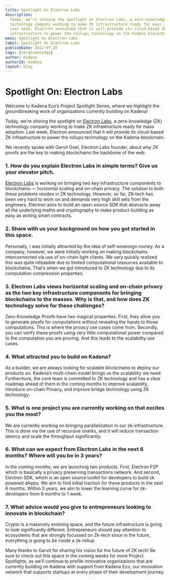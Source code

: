 ```yaml
---
title: Spotlight On Electron Labs
description:
  Today, we’re shining the spotlight on Electron Labs, a zero-knowledge (ZK)
  technology company working to make ZK infrastructure ready for mass adoption.
  Last week, Electron announced that it will provide its cloud-based ZK
  infrastructure to power the rollups technology on the Kadena blockchain.
menu: Spotlight On Electron Labs
label: Spotlight On Electron Labs
publishDate: 2022-07-20
tags: [zeroknowledge]
author: Kadena
authorId: kadena
layout: blog
---
```


# Spotlight On: Electron Labs

Welcome to Kadena Eco’s Project Spotlight Series, where we highlight the
groundbreaking work of organizations currently building on Kadena!

Today, we’re shining the spotlight on
[Electron Labs](https://electronlabs.org/), a zero-knowledge (ZK) technology
company working to make ZK infrastructure ready for mass adoption. Last week,
Electron announced that it will provide its cloud-based ZK infrastructure to
power the rollups technology on the Kadena blockchain.

We recently spoke with Garvit Goel, Electron Labs founder, about why ZK proofs
are the key to making blockchains the backbone of the web.

### 1. How do you explain Electron Labs in simple terms? Give us your elevator pitch.

[Electron Labs](https://electronlabs.org/) is working on bringing two key
infrastructure components to blockchains — horizontal scaling and on-chain
privacy. The solution to both these problems resides in ZK technology. However,
so far, ZK-tech has been very hard to work on and demands very high skill sets
from the engineers. Electron aims to build an open-source SDK that abstracts
away all the underlying maths and cryptography to make product-building as easy
as writing smart contracts.

### 2. Share with us your background on how you got started in this space.

Personally, I was initially attracted by the idea of self-sovereign money. As a
company, however, we were initially working on making blockchains interconnected
via use of on-chain light clients. We very quickly realized this was quite
infeasible due to limited computational resources available to blockchains.
That’s when we got introduced to ZK technology due to its computation
compression properties.

### 3. Electron Labs views horizontal scaling and on-chain privacy as the two key infrastructure components for bringing blockchains to the masses. Why is that, and how does ZK technology solve for these challenges?

Zero-Knowledge Proofs have two magical properties. First, they allow you to
generate proofs for computations without revealing the inputs to those
computations. This is where the privacy use cases come from. Secondly, you can
verify these proofs using very little computational power compared to the
computation you are proving. And this leads to the scalability use cases.

### 4. What attracted you to build on Kadena?

As a builder, we are always looking for scalable blockchains to deploy our
products on. Kadena’s multi-chain model brings us the scalability we need.
Furthermore, the core team is committed to ZK technology and has a clear roadmap
ahead of them in the coming months to improve scalability, introduce on-chain
Privacy, and improve bridge technology using ZK technology.

### 5. What is one project you are currently working on that excites you the most?

We are currently working on bringing parallelization in our zk-infrastructure.
This is done via the use of recursive snarks, and it will reduce transaction
latency and scale the throughput significantly.

### 6. What can we expect from Electron Labs in the next 6 months? Where will you be in 3 years?

In the coming months, we are launching two products. First, Electron P2P which
is basically a privacy preserving transactions network. And second, Electron
SDK, which is an open source toolkit for developers to build zk powered dApps.
We aim to find initial traction for these products in the next 6 months. Within
3 years, we aim to lower the learning curve for zk-developers from 6 months to 1
week.

### 7. What advice would you give to entrepreneurs looking to innovate in blockchain?

Crypto is a massively evolving space, and the future infrastructure is going to
look significantly different. Entrepreneurs should pay attention to ecosystems
that are strongly focussed on Zk-tech since in the future, everything is going
to be inside a zk-rollup.

Many thanks to Garvit for sharing his vision for the future of ZK tech! Be sure
to check out this space in the coming weeks for more Project Spotlights, as
we’ll continue to profile innovative organizations that are currently building
on Kadena with support from Kadena Eco, our innovation network that supports
startups at every phase of their development journey.
